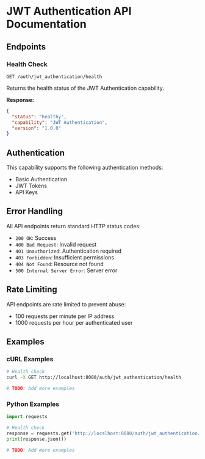 # JWT Authentication API Documentation

## Endpoints

### Health Check

```
GET /auth/jwt_authentication/health
```

Returns the health status of the JWT Authentication capability.

**Response:**
```json
{
  "status": "healthy",
  "capability": "JWT Authentication",
  "version": "1.0.0"
}
```

## Authentication

This capability supports the following authentication methods:

- Basic Authentication
- JWT Tokens
- API Keys

## Error Handling

All API endpoints return standard HTTP status codes:

- `200 OK`: Success
- `400 Bad Request`: Invalid request
- `401 Unauthorized`: Authentication required
- `403 Forbidden`: Insufficient permissions
- `404 Not Found`: Resource not found
- `500 Internal Server Error`: Server error

## Rate Limiting

API endpoints are rate limited to prevent abuse:

- 100 requests per minute per IP address
- 1000 requests per hour per authenticated user

## Examples

### cURL Examples

```bash
# Health check
curl -X GET http://localhost:8080/auth/jwt_authentication/health

# TODO: Add more examples
```

### Python Examples

```python
import requests

# Health check
response = requests.get('http://localhost:8080/auth/jwt_authentication/health')
print(response.json())

# TODO: Add more examples
```
